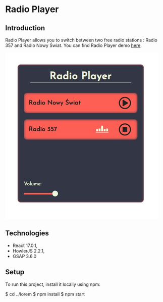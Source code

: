 # Radio Player

## Introduction

Radio Player allows you to switch between two free radio stations : Radio 357 and Radio Nowy Świat. You can find Radio Player demo [here](https://mtkuchta.github.io/radio-player/).

![Radio Player view](./src/assets/images/radio_player.JPG)

## Technologies

- React 17.0.1,
- HowlerJS 2.2.1,
- GSAP 3.6.0

## Setup

To run this project, install it locally using npm:

$ cd ../lorem
$ npm install
$ npm start

